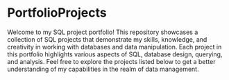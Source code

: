 # PortfolioProjects

Welcome to my SQL project portfolio! This repository showcases a collection of SQL projects that demonstrate my skills, knowledge, and creativity in working with databases and data manipulation. Each project in this portfolio highlights various aspects of SQL, database design, querying, and analysis. Feel free to explore the projects listed below to get a better understanding of my capabilities in the realm of data management.
